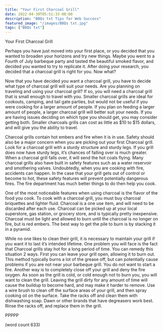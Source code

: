 ```yaml
---
title: "Your First Charcoal Grill"
date: 2022-04-30T05:51:33-08:00
description: "BBQs txt Tips for Web Success"
featured_image: "/images/BBQs txt.jpg"
tags: ["BBQs txt"]
---
```


Your First Charcoal Grill

Perhaps you have just moved into your first place, or you decided that you wanted to broaden your horizons and try new things. Maybe you went to a Fourth of July barbeque party and tasted the beautiful smoked flavor, and decided you wanted to try to replicate it. After doing your research, you decided that a charcoal grill is right for you. Now what?

Now that you have decided you want a charcoal grill, you have to decide what type of charcoal grill will suit your needs. Are you planning on traveling and using your charcoal grill? If so, you will need a charcoal grill that is small enough to travel with you. Smaller charcoal grills are ideal for cookouts, camping, and tail gate parties, but would not be useful if you were cooking for a larger amount of people. If you plan on feeding a larger amount of people, a larger charcoal grill will better suit your needs. If you are having issues deciding on which type you should get, you may consider getting both. Smaller charcoals grills can cost as little as $10 to $15 dollars, and will give you the ability to travel.

Charcoal grills contain hot embers and fire when it is in use. Safety should also be a major concern when you are picking out your first Charcoal grill. Look for a charcoal grill with a sturdy structure and sturdy legs. If you grill does now have sturdy legs, it’s chances of falling over is much greater. When a charcoal grill falls over, it will send the hot coals flying. Many charcoal grills also have built in safety features such as a water reservoir and smothering valves. Undoubtedly, when you are cooking with fire, accidents can happen. In the case that your grill gets out of control or become to hot, these safety features will prevent potentially dangerous fires. The fire department has much better things to do then help you cook.

One of the most noticeable features when using charcoal is the flavor of the food you cook. To cook with a charcoal grill, you must buy charcoal briquettes and lighter fluid.  Charcoal is a one use item, and will need to be discarded after each use. Charcoal can be picked up at your local superstore, gas station, or grocery store, and is typically pretty inexpensive. Charcoal must be light and allowed to burn until the charcoal is no longer on fire, but is red embers. The best way to get the pile to burn is by stacking it in a pyramid. 

While no one likes to clean their grill, it is necessary to maintain your grill if you want it to last it’s intended lifetime. One problem you will face is the fact that Charcoal grills stay hot for a long period of time. You can remedy this situation 2 ways. First you can leave your grill open, allowing it to burn out. This method typically burns a lot of the grease off, but can potentially cause problems if you are not near your barbeque grill.  You do not want to start a fire. Another way is to completely close off your grill and deny the fire oxygen. As soon as the grill is cold, or cold enough not to burn you, you will want to clean the grill. Leaving the grill dirty for any amount of time will cause the buildup to become hard, and may make it harder to remove. Use a wire brush to clean off the surface areas of your grill, and then spray cooking oil on the surface. Take the racks off and clean them with dishwashing soap. Dawn or other brands that have degreasers work best. Rinse the racks off, and replace them in the grill.

PPPPP 

(word count 633)




